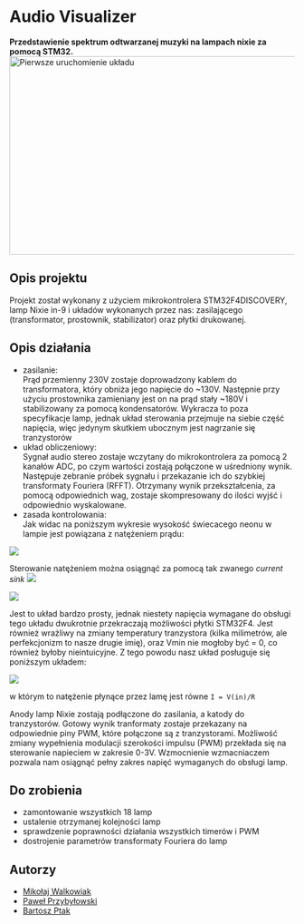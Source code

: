 
# Audio Visualizer
**Przedstawienie spektrum odtwarzanej muzyki na lampach nixie za pomocą STM32.**
<img src="https://scontent-waw1-1.xx.fbcdn.net/v/t1.15752-9/35240453_1610562355727098_3018999595452596224_n.png?_nc_cat=0&oh=07fd6268e9ff539c5768447c8ce7ff9b&oe=5BC332F9" width="750" height="350" alt="Pierwsze uruchomienie układu">

## Opis projektu
Projekt został wykonany z użyciem mikrokontrolera STM32F4DISCOVERY, lamp Nixie in-9 i układów wykonanych przez nas: 
zasilającego (transformator, prostownik, stabilizator) oraz płytki drukowanej.

## Opis działania
* zasilanie:  
Prąd przemienny 230V zostaje doprowadzony kablem do transformatora, który obniża jego napięcie do ~130V. Następnie przy użyciu prostownika zamieniany jest on na prąd stały ~180V i stabilizowany za pomocą kondensatorów. Wykracza to poza specyfikacje lamp, jednak układ sterowania przejmuje na siebie część napięcia, więc jedynym skutkiem ubocznym jest nagrzanie się tranzystorów
* układ obliczeniowy:  
Sygnał audio stereo zostaje wczytany do mikrokontrolera za pomocą 2 kanałów ADC, po czym wartości zostają połączone w uśredniony wynik. Następuje zebranie próbek sygnału i przekazanie ich do szybkiej transformaty Fouriera (RFFT). Otrzymany wynik przekształcenia, za pomocą odpowiednich wag, zostaje skompresowany do ilości wyjść i odpowiednio wyskalowane. 
* zasada kontrolowania:  
Jak widac na poniższym wykresie wysokość świecacego neonu w lampie jest powiązana z natężeniem prądu:
<img src= "https://i.imgur.com/2FdSKM0.png">

Sterowanie natężeniem można osiągnąć za pomocą tak zwanego <i> current sink </i>
<img src="https://i.imgur.com/0xkUhvV.png">


<img src="https://i.imgur.com/db0xtqB.png">
                                                                  
Jest to układ bardzo prosty, jednak niestety napięcia wymagane do obsługi tego układu dwukrotnie przekraczają możliwości płytki STM32F4.
Jest również wrażliwy na zmiany temperatury tranzystora (kilka milimetrów, ale perfekcjonizm to nasze drugie imię), oraz Vmin nie mogłoby być = 0, co również byłoby nieintuicyjne.
Z tego powodu nasz układ posługuje się poniższym układem:


<img src="https://i.imgur.com/v6mt7dC.png">

w którym to natężenie płynące przez lamę jest równe `I = V(in)/R`

Anody lamp Nixie zostają podłączone do zasilania, a katody do tranzystorów. Gotowy wynik tranformaty zostaje przekazany na odpowiednie piny PWM, które połączone są z tranzystorami. Możliwość zmiany wypełnienia modulacji szerokości impulsu (PWM) przekłada się na sterowanie napieciem w zakresie 0-3V. Wzmocnienie wzmacniaczem pozwala nam osiągnąć pełny zakres napięć wymaganych do obsługi lamp.


## Do zrobienia
* zamontowanie wszystkich 18 lamp
* ustalenie otrzymanej kolejności lamp
* sprawdzenie poprawności działania wszystkich timerów i PWM
* dostrojenie parametrów transformaty Fouriera do lamp

## Autorzy
* [Mikołaj Walkowiak](https://github.com/mikolaj-walkowiak)
* [Paweł Przybyłowski](https://github.com/stfoorca)
* [Bartosz Ptak](https://github.com/bartoszptak/)
